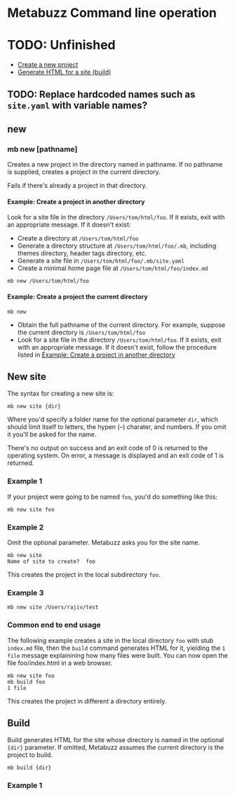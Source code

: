 # Metabuzz Command line operation
# TODO: Unfinished

* [Create a new project](#new-site)
* [Generate HTML for a site (build)](#build)  


## TODO: Replace hardcoded names such as `site.yaml` with variable names?

## new

### mb new [pathname]

Creates a new project in the directory named
in pathname. If no pathname is supplied, 
creates a project in the current directory.

Fails if there's already a project in that
directory.

#### Example: Create a project in another directory

Look for a site file in the directory `/Users/tom/html/foo`.
If it exists, exit with an appropriate message.
If it doesn't exist:
* Create a directory at `/Users/tom/html/foo`
* Generate a directory structure at `/Users/tom/html/foo/.mb`,
including themes directory, header tags directory, etc. 
* Generate a site file in `/Users/tom/html/foo/.mb/site.yaml`
* Create a minimal home page file at `/Users/tom/html/foo/index.md`
 
```
mb new /Users/tom/html/foo
```

#### Example: Create a project the current directory

```
mb new
```
* Obtain the full pathname of the current directory.
For example, suppose the current directory
is `/Users/tom/html/foo` 
* Look for a site file in the directory `/Users/tom/html/foo`.
If it exists, exit with an appropriate message.
If it doesn't exist, follow the procedure listed in [Example: Create a project in another directory](cli.html#example-create-a-project-in-another-directory)





## New site

The syntax for creating a new site is:

```
mb new site {dir}
```

Where you'd specify a folder name for the optional
parameter `dir`, which should limit itself to letters, the 
hypen (&ndash;) charater, and numbers. 
If you omit it you'll be asked for the name.

There's no output on success and an exit code of 0 is 
returned to the operating system. On error, a
message is displayed and an exit code of 1 is
returned.

### Example 1

If your project were going to be named `foo`, you'd
do something like this:

```
mb new site foo
```

### Example 2

Omit the optional parameter. Metabuzz asks you
for the site name.

```
mb new site
Name of site to create?  foo
```

This creates the project in the local subdirectory `foo`.

### Example 3

```
mb new site /Users/rajiv/test
```

### Common end to end usage

The following example creates a site in the
local directory `foo` with stub `index.md`
file, then the `build` command generates HTML for it,
yielding the `1 file` message explainining how
many files were built. 
You can now open the file foo/index.html in a web
browser.

```
mb new site foo
mb build foo
1 file
```
This creates the project in different a directory entirely.


## Build 

Build generates HTML for the site whose directory is
named in the optional `{dir}` parameter.
If omitted, Metabuzz assumes the current directory
is the project to build.

```
mb build {dir}
```

### Example 1

